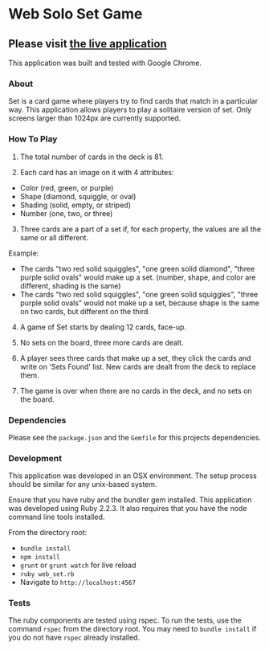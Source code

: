 Web Solo Set Game
==================

Please visit [the live application](http://setcardga.me/)
----------------------------------------------------------
This application was built and tested with Google Chrome.


### About
Set is a card game where players try to find cards that match in a particular way. This application allows players to play a solitaire version of set. Only screens larger than 1024px are currently supported.

### How To Play

1. The total number of cards in the deck is 81.

2. Each card has an image on it with 4 attributes:

  * Color (red, green, or purple)
  * Shape (diamond, squiggle, or oval)
  * Shading (solid, empty, or striped)
  * Number (one, two, or three)

3. Three cards are a part of a set if, for each property, the values are all the same or all different.

  Example:
  * The cards "two red solid squiggles", "one green solid diamond", "three purple solid ovals" would make up a set. (number, shape, and color are different, shading is the same)
  * The cards "two red solid squiggles", "one green solid squiggles", "three purple solid ovals" would not make up a set, because shape is the same on two cards, but different on the third.

4. A game of Set starts by dealing 12 cards, face-up.

5. No sets on the board, three more cards are dealt.

6. A player sees three cards that make up a set, they click the cards and write on 'Sets Found' list.
   New cards are dealt from the deck to replace them.

7. The game is over when there are no cards in the deck, and no sets on the board.

### Dependencies
Please see the `package.json` and the `Gemfile` for this projects dependencies.

### Development
This application was developed in an OSX environment. The setup process should be similar for any unix-based system.

Ensure that you have ruby and the bundler gem installed. This application was developed using Ruby 2.2.3. It also requires that you have the node command line tools installed.

From the directory root:

  * `bundle install`
  * `npm install`
  * `grunt` or `grunt watch` for live reload
  * `ruby web_set.rb`
  * Navigate to `http://localhost:4567`

### Tests
The ruby components are tested using rspec. To run the tests, use the command `rspec` from the directory root. You may need to `bundle install` if you do not have `rspec` already installed.
